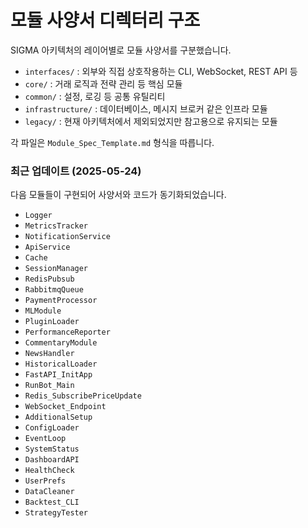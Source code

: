 # 모듈 사양서 디렉터리 구조

SIGMA 아키텍처의 레이어별로 모듈 사양서를 구분했습니다.

- `interfaces/` : 외부와 직접 상호작용하는 CLI, WebSocket, REST API 등
- `core/` : 거래 로직과 전략 관리 등 핵심 모듈
- `common/` : 설정, 로깅 등 공통 유틸리티
- `infrastructure/` : 데이터베이스, 메시지 브로커 같은 인프라 모듈
- `legacy/` : 현재 아키텍처에서 제외되었지만 참고용으로 유지되는 모듈

각 파일은 `Module_Spec_Template.md` 형식을 따릅니다.

### 최근 업데이트 (2025-05-24)

다음 모듈들이 구현되어 사양서와 코드가 동기화되었습니다.

- `Logger`
- `MetricsTracker`
- `NotificationService`
- `ApiService`
- `Cache`
- `SessionManager`
- `RedisPubsub`
- `RabbitmqQueue`
- `PaymentProcessor`
- `MLModule`
- `PluginLoader`
- `PerformanceReporter`
- `CommentaryModule`
- `NewsHandler`
- `HistoricalLoader`
- `FastAPI_InitApp`
- `RunBot_Main`
- `Redis_SubscribePriceUpdate`
- `WebSocket_Endpoint`
- `AdditionalSetup`
- `ConfigLoader`
- `EventLoop`
- `SystemStatus`
- `DashboardAPI`
- `HealthCheck`
- `UserPrefs`
- `DataCleaner`
- `Backtest_CLI`
- `StrategyTester`
